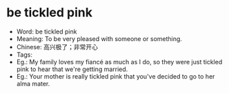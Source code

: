 # be tickled pink

- Word: be tickled pink
- Meaning: To be very pleased with someone or something.
- Chinese: 高兴极了；非常开心
- Tags: 
- Eg.: My family loves my fiancé as much as I do, so they were just tickled pink to hear that we're getting married.
- Eg.: Your mother is really tickled pink that you've decided to go to her alma mater.

